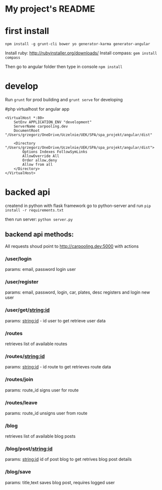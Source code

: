 # My project's README


# first install
`npm install -g grunt-cli bower yo generator-karma generator-angular`

Install ruby:  http://rubyinstaller.org/downloads/
Install compass: `gem install compass`

Then go to angular folder then type in console  `npm install`

# develop

Run `grunt` for prod building and `grunt serve` for developing



#php virtualhost for angular app

```
<VirtualHost *:80>
    SetEnv APPLICATION_ENV "development"
    ServerName carpooling.dev
    DocumentRoot "/Users/grzegorz/OneDrive/Uczelnie/UEK/SPA/spa_projekt/angular/dist"
    
    <Directory "/Users/grzegorz/OneDrive/Uczelnie/UEK/SPA/spa_projekt/angular/dist">
        Options Indexes FollowSymLinks
        AllowOverride All
        Order allow,deny
        Allow from all
    </Directory>
</VirtualHost>
```


# backed api

creatend in python with flask framework
go to python-server and run
`pip install -r requirements.txt`

then run server:
`python server.py`



## backend api methods:
All requests shoud point to http://carpooling.dev:5000 with actions

### /user/login
params: email, password
login user

### /user/register
params: email, password, login, car, plates, desc
registers and login new user

### /user/get/<string:id>
params: <string:id>  - id user to get
retrieve user data

### /routes 
retrieves list of available routes

### /routes/<string:id>

params: <string:id>  - id route to get
retrieves route data

### /routes/join
params: route_id
signs user for route

### /routes/leave
params: route_id
unsigns user from route


### /blog
retrieves list of available blog posts

### /blog/post/<string:id>
params:  <string:id>  id of post blog to get
retrives blog post details

### /blog/save
params: title,text
saves blog post, requires logged user


